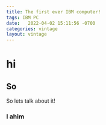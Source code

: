 ```yaml
---
title: The first ever IBM computer!
tags: IBM PC
date:   2022-04-02 15:11:56 -0700
categories: vintage
layout: vintage
---
```



<h1>hi</h1>

## So 
So lets talk about it!

### I ahim